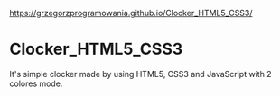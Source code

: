 https://grzegorzprogramowania.github.io/Clocker_HTML5_CSS3/

# Clocker_HTML5_CSS3
It's simple clocker made by using HTML5, CSS3 and JavaScript with 2 colores mode.
